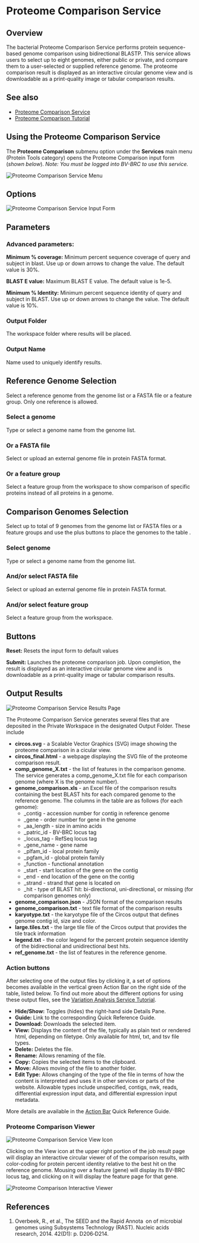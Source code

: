 # Proteome Comparison Service

## Overview
The bacterial Proteome Comparison Service performs protein sequence-based genome comparison using bidirectional BLASTP. This service allows users to select up to eight genomes, either public or private, and compare them to a user-selected or supplied reference genome. The proteome comparison result is displayed as an interactive circular genome view and is downloadable as a print-quality image or tabular comparison results.

## See also
* [Proteome Comparison Service](https://bv-brc.org/app/SeqComparison)
* [Proteome Comparison Tutorial](../../tutorial/proteome_comparison/proteome_comparison.html)

## Using the Proteome Comparison Service
The **Proteome Comparison** submenu option under the **Services** main menu (Protein Tools category) opens the Proteome Comparison input form (*shown below*). *Note: You must be logged into BV-BRC to use this service.*


![Proteome Comparison Service Menu](../images/bv_services_menu.png)

## Options
![Proteome Comparison Service Input Form](../images/proteome_comparison_input_form.png) 


## Parameters

### Advanced parameters:

**Minimum % coverage:** Minimum percent sequence coverage of query and subject in blast. Use up or down arrows to change the value. The default value is 30%.

**BLAST E value:** Maximum BLAST E value. The default value is 1e-5.

**Minimum % Identity:** Minimum percent sequence identity of query and subject in BLAST. Use up or down arrows to change the value. The default value is 10%.

### Output Folder
The workspace folder where results will be placed.

### Output Name
Name used to uniquely identify results.

## Reference Genome Selection
Select a reference genome from the genome list or a FASTA file or a feature group. Only one reference is allowed.

### Select a genome
Type or select a genome name from the genome list.

### Or a FASTA file
Select or upload an external genome file in protein FASTA format.

### Or a feature group
Select a feature group from the workspace to show comparison of specific proteins instead of all proteins in a genome.

## Comparison Genomes Selection
Select up to total of 9 genomes from the genome list or FASTA files or a feature groups and use the plus buttons to place the genomes to the table .

### Select genome
Type or select a genome name from the genome list.

### And/or select FASTA file
Select or upload an external genome file in protein FASTA format.

### And/or select feature group
Select a feature group from the workspace.

## Buttons
**Reset:** Resets the input form to default values

**Submit:** Launches the proteome comparison job. Upon completion, the result is displayed as an interactive circular genome view and is downloadable as a print-quality image or tabular comparison results.

## Output Results
![Proteome Comparison Service Results Page](../images/proteome_comparison_service_results_page.png)

The Proteome Comparison Service generates several files that are deposited in the Private Workspace in the designated Output Folder. These include 

* **circos.svg** - a Scalable Vector Graphics (SVG) image showing the proteome comparison in a cicular view.
* **circos_final.html** - a webpage displaying the SVG file of the proteome comparison result.
* **comp_genome_X.txt** - the list of features in the comparison genome. The service generates a comp_genome_X.txt file for each comparison genome (where X is the genome number).
* **genome_comparison.xls** - an Excel file of the comparison results containing the best BLAST hits for each compared genome to the reference genome.  The columns in the table are as follows (for each genome):
  * _contig - accession number for contig in reference genome
  * _gene - order number for gene in the genome
  * _aa_length - size in amino acids
  * _patric_id - BV-BRC locus tag
  * _locus_tag - RefSeq locus tag
  * _gene_name - gene name
  * _plfam_id - local protein family
  * _pgfam_id - global protein family
  * _function - functional annotation
  * _start - start location of the gene on the contig
  * _end - end location of the gene on the contig
  * _strand - strand that gene is located on
  * _hit - type of BLAST hit: bi-directional, uni-directional, or missing (for comparison genomes only)
* **genome_comparison.json** - JSON format of the comparison results
* **genome_comparison.txt** - text file format of the comparison results
* **karyotype.txt** - the karyotype file of the Circos output that defines genome contig id, size and color.
* **large.tiles.txt** - the large tile file of the Circos output that provides the tile track information
* **legend.txt** - the color legend for the percent protein sequence identity of the bidirectional and unidirectional best hits.
* **ref_genome.txt** - the list of features in the reference genome.

### Action buttons
After selecting one of the output files by clicking it, a set of options becomes available in the vertical green Action Bar on the right side of the table, listed below. To find out more about the different options for using these output files, see the [Variation Analysis Service Tutorial](https://docs.alpha.bv-brc.org//tutorial/variation_analysis_service/variation_analysis_service.html).

* **Hide/Show:** Toggles (hides) the right-hand side Details Pane.
* **Guide:** Link to the corresponding Quick Reference Guide.
* **Download:**  Downloads the selected item.
* **View:** Displays the content of the file, typically as plain text or rendered html, depending on filetype. Only available for html, txt, and tsv file types.
* **Delete:** Deletes the file.
* **Rename:** Allows renaming of the file.
* **Copy:** Copies the selected items to the clipboard.
* **Move:** Allows moving of the file to another folder.
* **Edit Type:** Allows changing of the type of the file in terms of how the content is interpreted and uses it in other services or parts of the website.  Allowable types include unspecified, contigs, nwk, reads, differential expression input data, and differential expression input metadata.

More details are available in the [Action Bar](../action_bar.html) Quick Reference Guide.

### Proteome Comparison Viewer
![Proteome Comparison Service View Icon](../images/proteome_comparison_view_icon.png)

Clicking on the View icon at the upper right portion of the job result page will display an interactive circular viewer of of the comparison results, with color-coding for protein percent identity relative to the best hit on the reference genome. Mousing over a feature (gene) will display its BV-BRC locus tag, and clicking on it will display the feature page for that gene.  

![Proteome Comparison Interactive Viewer](../images/proteome_comparison_circular_viewer.png)


## References
1. Overbeek, R., et al., The SEED and the Rapid Annota on of microbial genomes using Subsystems Technology (RAST). Nucleic acids research, 2014. 42(D1): p. D206‑D214.

